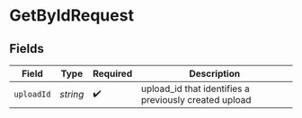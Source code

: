 # GetByIdRequest


## Fields

| Field                                                 | Type                                                  | Required                                              | Description                                           |
| ----------------------------------------------------- | ----------------------------------------------------- | ----------------------------------------------------- | ----------------------------------------------------- |
| `uploadId`                                            | *string*                                              | :heavy_check_mark:                                    | upload_id that identifies a previously created upload |